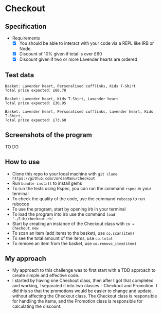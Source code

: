 # Checkout 

## Specification

* Requirements
  * [X] You should be able to interact with your code via a REPL like IRB or Node. 
  * [X] Discount of 10% given if total is over £60
  * [X] Discount given if two or more Lavender hearts are ordered

## Test data
```
Basket: Lavender heart, Personalised cufflinks, Kids T-Shirt
Total price expected: £66.78

Basket: Lavender heart, Kids T-Shirt, Lavender heart
Total price expected: £36.95

Basket: Lavender heart, Personalised cufflinks, Lavender heart, Kids T-Shirt, 
Total price expected: £73.60
```

## Screenshots of the program

TO DO

## How to use

* Clone this repo to your local machine with ```git clone https://github.com/JordanManu/Checkout```
* Run ```bundle install``` to install gems
* To run the tests using Rspec, you can run the command ```rspec``` in your terminal
* To check the quality of the code, use the command ```rubocop``` to run rubocop
* To use the program, start by opening irb in your terminal
* To load the program into irb use the command ```load './lib/checkout.rb' ```
* Start by creating an instance of the Checkout class with ```co = Checkout.new```
* To scan an item (add items to the basket), use ```co.scan(item)```
* To see the total amount of the items, use ```co.total```
* To remove an item from the basket, use ```co.remove_item(item)```

## My approach

- My approach to this challenge was to first start with a TDD approach to create simple and effective code.
- I started by having one Checkout class, then after I got that completed and working, I separated it into two classes - Checkout and Promotion. I did this so that the promotions would be easier to change and update, without affecting the Checkout class.
The Checkout class is responsible for handling the items, and the Promotion class is responsible for calculating the discount.